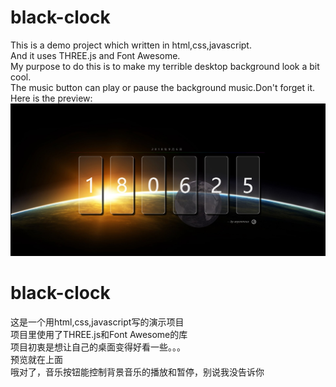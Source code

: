 # black-clock<br>
This is a demo project which written in html,css,javascript.<br>
And it uses THREE.js and Font Awesome.<br>
My purpose to do this is to make my terrible desktop background look a bit cool.<br>
The music button can play or pause the background music.Don't forget it.<br>
Here is the preview:<br>
![preview](https://github.com/chkzack/black-clock/blob/master/preview.jpg)
<br>
# black-clock<br>
这是一个用html,css,javascript写的演示项目<br>
项目里使用了THREE.js和Font Awesome的库<br>
项目初衷是想让自己的桌面变得好看一些。。。<br>
预览就在上面<br>
哦对了，音乐按钮能控制背景音乐的播放和暂停，别说我没告诉你<br>
